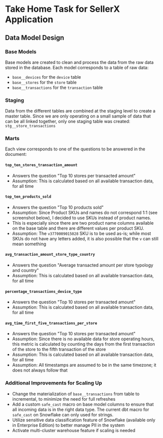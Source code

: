 # Take Home Task for SellerX Application

## Data Model Design



### Base Models

Base models are created to clean and process the data from the raw data stored in the database.
Each model corresponds to a table of raw data:

- `base__devices` for the `device` table
- `base__stores` for the `store` table
- `base__transactions` for the `transaction` table

### Staging

Data from the different tables are combined at the staging level to create a master table.
Since we are only operating on a small sample of data that can be all linked together, only one staging table was created: `stg__store_transactions`

### Marts

Each view corresponds to one of the questions to be answered in the document:

#### `top_ten_stores_transaction_amount`

- Answers the question "Top 10 stores per transacted amount"
- Assumption: This is calculated based on all available transaction data, for all time

#### `top_ten_products_sold`

- Answers the question "Top 10 products sold"
- Assumption: Since Product SKUs and names do not correspond 1:1 (see screenshot below), I decided to use SKUs instead of product names. 
- This is especially since there are two product name columns available on the base table and there are different values per product SKU.
- Assumption: The `v3770009015028` SKU is to be used as-is; while most SKUs do not have any letters added, it is also possible that the `v` can still mean something

#### `avg_transaction_amount_store_type_country`

- Answers the question "Average transacted amount per store typology and country"
- Assumption: This is calculated based on all available transaction data, for all time

#### `percentage_transactions_device_type`

- Answers the question "Top 10 stores per transacted amount"
- Assumption: This is calculated based on all available transaction data, for all time

#### `avg_time_first_five_transactions_per_store`

- Answers the question "Top 10 stores per transacted amount"
- Assumption: Since there is no available data for store operating hours, this metric is calculated by counting the days from the first transaction of the store to the fifth transaction of the store
- Assumption: This is calculated based on all available transaction data, for all time
- Assumption: All timestamps are assumed to be in the same timezone; it does not always follow that 

### Additional Improvements for Scaling Up

- Change the materialization of `base__transactions` from table to incremental, to minimize the need for full refreshes
- Add a custom `safe_cast` macro on base model columns to ensure that all incoming data is in the right data type. The current dbt macro for `safe_cast` on Snowflake can only used for strings.
- Utilize sensitive data classification feature of Snowflake (available only in Enterprise Edition) to better manage PII in the system
- Activate multi-cluster warehouse feature if scaling is needed
